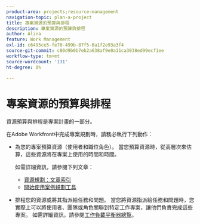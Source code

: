 ```yaml
---
product-area: projects;resource-management
navigation-topic: plan-a-project
title: 專案資源的預算與排程
description: 專案資源的預算與排程
author: Alina
feature: Work Management
exl-id: c6495ce5-fe70-499b-87f5-6a1f2e93a3f4
source-git-commit: c80d9b0b7eb2a638af9e0a11ca3038ed99ecf1ee
workflow-type: tm+mt
source-wordcount: '131'
ht-degree: 0%

---
```


# 專案資源的預算與排程

<!--
<p data-mc-conditions="QuicksilverOrClassic.Draft mode">(NOTE: this article is only valuable for searching. All the information resides in other articles.)</p>
-->

資源預算與排程是專案計畫的一部分。

在Adobe Workfront中完成專案規劃時，請務必執行下列動作：

* 為您的專案預算資源（使用者和職位角色）。 當您預算資源時，從高層次來估算，這些資源將在專案上使用的時間和時間。

  如需詳細資訊，請參閱下列文章：

   * [資源規劃：文章索引](../../../resource-mgmt/resource-planning/resource-planning-overview.md)
   * [開始使用案例規劃工具](../../../scenario-planner/get-started-with-scenario-planning.md)

* 排程您的資源或將其指派給任務和問題。 當您將資源指派給任務和問題時，您實際上可以將使用者、團隊或角色關聯到特定工作專案，讓他們負責完成這些專案。 如需詳細資訊，請參閱[工作負載平衡器總覽](../../../resource-mgmt/workload-balancer/overview-workload-balancer.md)。
